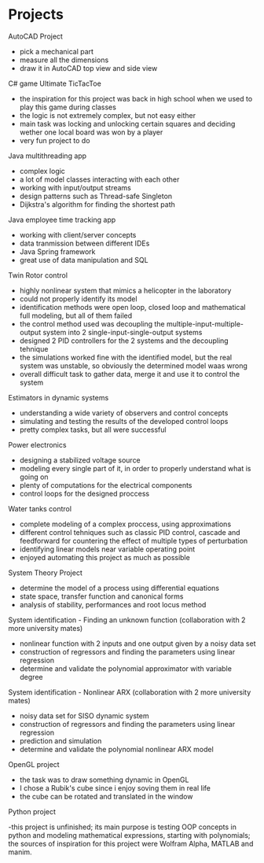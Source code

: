 # Projects

AutoCAD Project

 - pick a mechanical part
 - measure all the dimensions
 - draw it in AutoCAD top view and side view

C# game Ultimate TicTacToe

 - the inspiration for this project was back in high school when we used to play this game during classes
 - the logic is not extremely complex, but not easy either
 - main task was locking and unlocking certain squares and deciding wether one local board was won by a player
 - very fun project to do

Java multithreading app

 - complex logic
 - a lot of model classes interacting with each other
 - working with input/output streams
 - design patterns such as Thread-safe Singleton
 - Dijkstra's algorithm for finding the shortest path


Java employee time tracking app

 - working with client/server concepts
 - data tranmission between different IDEs
 - Java Spring framework
 - great use of data manipulation and SQL

Twin Rotor control

 - highly nonlinear system that mimics a helicopter in the laboratory
 - could not properly identify its model
 - identification methods were open loop, closed loop and mathematical full modeling, but all of them failed
 - the control method used was decoupling the multiple-input-multiple-output system into 2 single-input-single-output systems
 - designed 2 PID controllers for the 2 systems and the decoupling tehnique
 - the simulations worked fine with the identified model, but the real system was unstable, so obviously the determined model waas wrong
 - overall difficult task to gather data, merge it and use it to control the system

Estimators in dynamic systems

 - understanding a wide variety of observers and control concepts
 - simulating and testing the results of the developed control loops
 - pretty complex tasks, but all were successful

Power electronics

 - designing a stabilized voltage source
 - modeling every single part of it, in order to properly understand what is going on
 - plenty of computations for the electrical components
 - control loops for the designed proccess

Water tanks control

 - complete modeling of a complex proccess, using approximations
 - different control tehniques such as classic PID control, cascade and feedforward for countering the effect of multiple types of perturbation
 - identifying linear models near variable operating point 
 - enjoyed automating this project as much as possible

System Theory Project

 - determine the model of a process using differential equations
 - state space, transfer function and canonical forms 
 - analysis of stability, performances and root locus method 

System identification - Finding an unknown function (collaboration with 2 more university mates)

 - nonlinear function with 2 inputs and one output given by a noisy data set
 - construction of regressors and finding the parameters using linear regression
 - determine and validate the polynomial approximator with variable degree 

System identification - Nonlinear ARX (collaboration with 2 more university mates)

 - noisy data set for SISO dynamic system
 - construction of regressors and finding the parameters using linear regression 
 - prediction and simulation 
 - determine and validate the polynomial nonlinear ARX model


OpenGL project 

 - the task was to draw something dynamic in OpenGL
 - I chose a Rubik's cube since i enjoy soving them in real life
 - the cube can be rotated and translated in the window

Python project

 -this project is unfinished; its main purpose is testing OOP concepts in python and modeling mathematical expressions, starting with polynomials;
the sources of inspiration for this project were Wolfram Alpha, MATLAB and manim.
